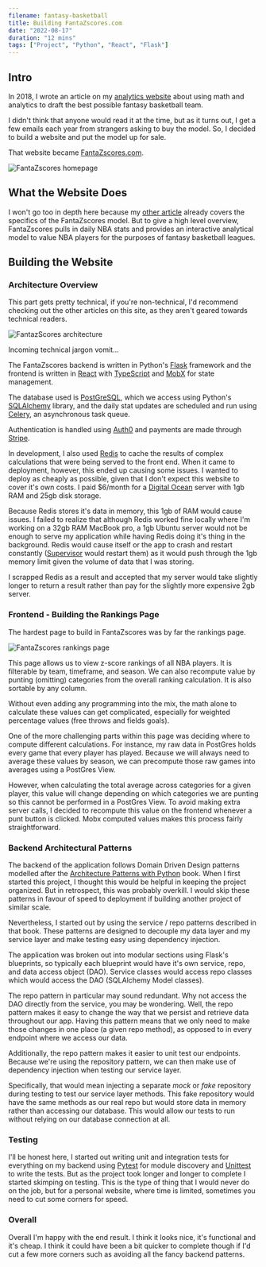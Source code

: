 ```yaml
---
filename: fantasy-basketball
title: Building FantaZscores.com
date: "2022-08-17"
duration: "12 mins"
tags: ["Project", "Python", "React", "Flask"]
---
```


## Intro

In 2018, I wrote an article on my [analytics website](https://matthewbellanalytics.com/pages/basketball_analytics) about using math and analytics to draft the best possible fantasy basketball team.

I didn't think that anyone would read it at the time, but as it turns out, I get a few emails each year from strangers asking to buy the model. So, I decided to build a website and put the model up for sale.

That website became [FantaZscores.com](https://fantazscores.com).

![FantaZscores homepage](../../static/fantazscores/home.png)

## What the Website Does

I won't go too in depth here because my [other article](https://matthewbellanalytics.com/pages/basketball_analytics) already covers the specifics of the FantaZscores model. But to give a high level overview, FantaZscores pulls in daily NBA stats and provides an interactive analytical model to value NBA players for the purposes of fantasy basketball leagues.

## Building the Website

### Architecture Overview

This part gets pretty technical, if you're non-technical, I'd recommend checking out the other articles on this site, as they aren't geared towards technical readers.

![FantazScores architecture](../../static/fantazscores/architecture.png)

Incoming technical jargon vomit...

The FantaZscores backend is written in Python's [Flask](https://flask.palletsprojects.com/en/2.2.x/) framework and the frontend is written in [React](https://reactjs.org/) with [TypeScript](https://www.typescriptlang.org/) and [MobX](https://mobx.js.org/README.html) for state management.

The database used is [PostGreSQL](https://www.postgresql.org/), which we access using Python's [SQLAlchemy](https://www.sqlalchemy.org/) library, and the daily stat updates are scheduled and run using [Celery](https://docs.celeryq.dev/en/stable/getting-started/introduction.html), an asynchronous task queue.

Authentication is handled using [Auth0](https://auth0.com/) and payments are made through [Stripe](https://stripe.com/en-ca).

In development, I also used [Redis](https://redis.io/) to cache the results of complex calculations that were being served to the front end. When it came to deployment, however, this ended up causing some issues. I wanted to deploy as cheaply as possible, given that I don't expect this website to cover it's own costs. I paid $6/month for a [Digital Ocean](https://www.digitalocean.com/) server with 1gb RAM and 25gb disk storage.

Because Redis stores it's data in memory, this 1gb of RAM would cause issues. I failed to realize that although Redis worked fine locally where I'm working on a 32gb RAM MacBook pro, a 1gb Ubuntu server would not be enough to serve my application while having Redis doing it's thing in the background. Redis would cause itself or the app to crash and restart constantly ([Supervisor](http://supervisord.org/) would restart them) as it would push through the 1gb memory limit given the volume of data that I was storing.

I scrapped Redis as a result and accepted that my server would take slightly longer to return a result rather than pay for the slightly more expensive 2gb server.

### Frontend - Building the Rankings Page

The hardest page to build in FantaZscores was by far the rankings page.

![FantaZscores rankings page](../../static/fantazscores/rankings.png)

This page allows us to view z-score rankings of all NBA players. It is filterable by team, timeframe, and season. We can also recompute value by punting (omitting) categories from the overall ranking calculation. It is also sortable by any column.

Without even adding any programming into the mix, the math alone to calculate these values can get complicated, especially for weighted percentage values (free throws and fields goals).

One of the more challenging parts within this page was deciding where to compute different calculations. For instance, my raw data in PostGres holds every game that every player has played. Because we will always need to average these values by season, we can precompute those raw games into averages using a PostGres View.

However, when calculating the total average across categories for a given player, this value will change depending on which categories we are punting so this cannot be performed in a PostGres View. To avoid making extra server calls, I decided to recompute this value on the frontend whenever a punt button is clicked. Mobx computed values makes this process fairly straightforward.

### Backend Architectural Patterns

The backend of the application follows Domain Driven Design patterns modelled after the [Architecture Patterns with Python](https://www.amazon.ca/Architecture-Patterns-Python-Domain-Driven-Microservices/dp/1492052205) book. When I first started this project, I thought this would be helpful in keeping the project organized. But in retrospect, this was probably overkill. I would skip these patterns in favour of speed to deployment if building another project of similar scale.

Nevertheless, I started out by using the service / repo patterns described in that book. These patterns are designed to decouple my data layer and my service layer and make testing easy using dependency injection.

The application was broken out into modular sections using Flask's blueprints, so typically each blueprint would have it's own service, repo, and data access object (DAO). Service classes would access repo classes which would access the DAO (SQLAlchemy Model classes).

The repo pattern in particular may sound redundant. Why not access the DAO directly from the service, you may be wondering. Well, the repo pattern makes it easy to change the way that we persist and retrieve data throughout our app. Having this pattern means that we only need to make those changes in one place (a given repo method), as opposed to in every endpoint where we access our data.

Additionally, the repo pattern makes it easier to unit test our endpoints. Because we're using the repository pattern, we can then make use of dependency injection when testing our service layer.

Specifically, that would mean injecting a separate <i>mock</i> or <i>fake</i> repository during testing to test our service layer methods. This fake repository would have the same methods as our real repo but would store data in memory rather than accessing our database. This would allow our tests to run without relying on our database connection at all.

### Testing

I'll be honest here, I started out writing unit and integration tests for everything on my backend using [Pytest](https://docs.pytest.org/en/7.1.x/) for module discovery and [Unittest](https://docs.python.org/3/library/unittest.html) to write the tests. But as the project took longer and longer to complete I started skimping on testing. This is the type of thing that I would never do on the job, but for a personal website, where time is limited, sometimes you need to cut some corners for speed.

### Overall

Overall I'm happy with the end result. I think it looks nice, it's functional and it's cheap. I think it could have been a bit quicker to complete though if I'd cut a few more corners such as avoiding all the fancy backend patterns.
